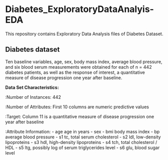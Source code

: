 # Diabetes_ExploratoryDataAnalyis-EDA

This repository contains Exploratory Data Analysis files of Diabetes Dataset.

 Diabetes dataset
 ----------------
 
 Ten baseline variables, age, sex, body mass index, average blood
 pressure, and six blood serum measurements were obtained for each of n =
 442 diabetes patients, as well as the response of interest, a
 quantitative measure of disease progression one year after baseline.
 
 **Data Set Characteristics:**
 
   :Number of Instances: 442
 
   :Number of Attributes: First 10 columns are numeric predictive values
 
   :Target: Column 11 is a quantitative measure of disease progression one year after baseline
 
   :Attribute Information:
       - age     age in years
       - sex
       - bmi     body mass index
       - bp      average blood pressure
       - s1      tc, total serum cholesterol
       - s2      ldl, low-density lipoproteins
       - s3      hdl, high-density lipoproteins
       - s4      tch, total cholesterol / HDL
       - s5      ltg, possibly log of serum triglycerides level
       - s6      glu, blood sugar level

